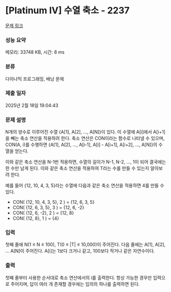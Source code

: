 # [Platinum IV] 수열 축소 - 2237 

[문제 링크](https://www.acmicpc.net/problem/2237) 

### 성능 요약

메모리: 33748 KB, 시간: 8 ms

### 분류

다이나믹 프로그래밍, 배낭 문제

### 제출 일자

2025년 2월 18일 19:04:43

### 문제 설명

<p>N개의 양수로 이루어진 수열 {A[1], A[2], …, A[N]}이 있다. 이 수열에 A[i]에서 A[i+1]을 빼는 축소 연산을 적용하려 한다. 축소 연산은 CON이라는 함수로 나타낼 수 있으며, CON(A, i)를 수행하면 {A[1], A[2], …, A[i-1], A[i] - A[i+1], A[i+2], …, A[N]}의 수열을 얻는다.</p>

<p>이와 같은 축소 연산을 N-1번 적용하면, 수열의 길이가 N-1, N-2, …, 1이 되어 결국에는 한 수만 남게 된다. 이와 같은 축소 연산을 적용하여 T라는 수를 만들 수 있는지 알아보려 한다.</p>

<p>예를 들어 {12, 10, 4, 3, 5}라는 수열에 다음과 같은 축소 연산을 적용하면 4를 만들 수 있다.</p>

<ul>
	<li>CON( {12, 10, 4, 3, 5}, 2 ) = {12, 6, 3, 5}</li>
	<li>CON( {12, 6, 3, 5}, 3 ) = {12, 6, -2}</li>
	<li>CON( {12, 6, -2}, 2 ) = {12, 8}</li>
	<li>CON( {12, 8}, 1 ) = {4}</li>
</ul>

### 입력 

 <p>첫째 줄에 N(1 ≤ N ≤ 100), T(0 ≤ |T| ≤ 10,000)이 주어진다. 다음 줄에는 A[1], A[2], … A[N]이 주어진다. A[i]는 1보다 크거나 같고, 100보다 작거나 같은 자연수이다.</p>

### 출력 

 <p>첫째 줄부터 사용한 순서대로 축소 연산에서의 i를 출력한다. 항상 가능한 경우만 입력으로 주어지며, 답이 여러 개 존재할 경우에는 임의의 하나를 출력하면 된다.</p>

